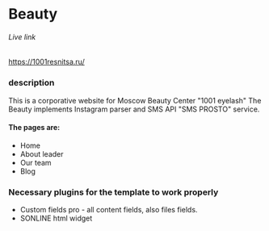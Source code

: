 # Beauty
###### Live link
https://1001resnitsa.ru/

### description
This is a corporative website for Moscow Beauty Center "1001 eyelash"
The Beauty implements Instagram parser and SMS API "SMS PROSTO" service.

#### The pages are:

* Home
* About leader
* Our team
* Blog

### Necessary plugins for the template to work properly
* Custom fields pro - all content fields, also files fields.
* SONLINE html widget